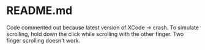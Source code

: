 #  README.md

Code commented out because latest version of XCode -> crash.
To simulate scrolling, hold down the click while scrolling with the other finger.  Two finger scrolling doesn't work.
